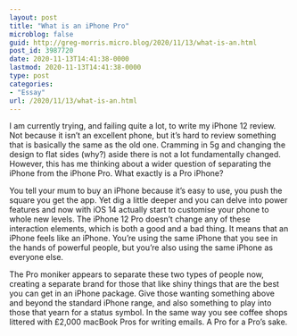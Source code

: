 ```yaml
---
layout: post
title: "What is an iPhone Pro"
microblog: false
guid: http://greg-morris.micro.blog/2020/11/13/what-is-an.html
post_id: 3987720
date: 2020-11-13T14:41:38-0000
lastmod: 2020-11-13T14:41:38-0000
type: post
categories:
- "Essay"
url: /2020/11/13/what-is-an.html
---
```

<!--kg-card-begin: html--><div>
<div>
<p>I am currently trying, and failing quite a lot, to write my iPhone 12 review. Not because it isn’t an excellent phone, but it’s hard to review something that is basically the same as the old one. Cramming in 5g and changing the design to flat sides (why?) aside there is not a lot fundamentally changed. However, this has me thinking about a wider question of separating the iPhone from the iPhone Pro. What exactly is a Pro iPhone?</p>
<p>You tell your mum to buy an iPhone because it’s easy to use, you push the square you get the app. Yet dig a little deeper and you can delve into power features and now with iOS 14 actually start to customise your phone to whole new levels. The iPhone 12 Pro doesn’t change any of these interaction elements, which is both a good and a bad thing. It means that an iPhone feels like an iPhone. You’re using the same iPhone that you see in the hands of powerful people, but you’re also using the same iPhone as everyone else.</p>
<p>The Pro moniker appears to separate these two types of people now, creating a separate brand for those that like shiny things that are the best you can get in an iPhone package. Give those wanting something above and beyond the standard iPhone range, and also something to play into those that yearn for a status symbol. In the same way you see coffee shops littered with £2,000 macBook Pros for writing emails. A Pro for a Pro’s sake.</p>
</div>
</div>
<!--kg-card-end: html-->
